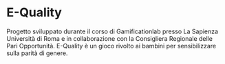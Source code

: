 # E-Quality
Progetto sviluppato durante il corso di Gamificationlab presso La Sapienza Università di Roma e in collaborazione con la Consigliera Regionale delle Pari Opportunità. E-Quality è un gioco rivolto ai bambini per sensibilizzare sulla parità di genere.
